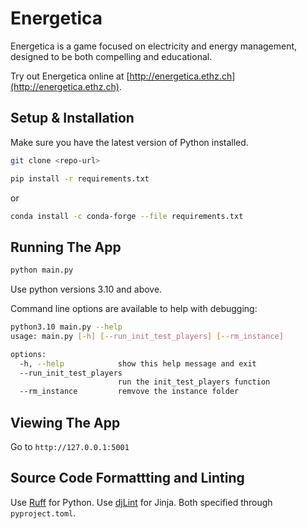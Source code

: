# Energetica

Energetica is a game focused on electricity and energy management, designed to be both compelling and educational.

Try out Energetica online at [http://energetica.ethz.ch](http://energetica.ethz.ch).

## Setup & Installation

Make sure you have the latest version of Python installed.

```bash
git clone <repo-url>
```

```bash
pip install -r requirements.txt
```

or

```bash
conda install -c conda-forge --file requirements.txt
```

## Running The App

```bash
python main.py
```

Use python versions 3.10 and above.

Command line options are available to help with debugging:

```bash
python3.10 main.py --help
usage: main.py [-h] [--run_init_test_players] [--rm_instance]

options:
  -h, --help            show this help message and exit
  --run_init_test_players
                        run the init_test_players function
  --rm_instance         remvove the instance folder
```

## Viewing The App

Go to `http://127.0.0.1:5001`

## Source Code Formattting and Linting

Use [Ruff](https://github.com/astral-sh/ruff) for Python.
Use [djLint](https://github.com/djlint/djLint) for Jinja.
Both specified through `pyproject.toml`.
